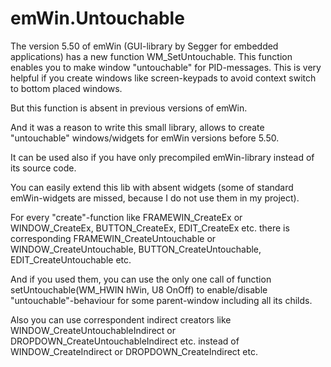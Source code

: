 # emWin.Untouchable

The version 5.50 of emWin (GUI-library by Segger for embedded applications) has a new function WM_SetUntouchable. 
This function enables you to make window "untouchable" for PID-messages. This is very helpful if you create windows like screen-keypads to avoid context switch to bottom placed windows.

But this function is absent in previous versions of emWin.

And it was a reason to write this small library, allows to create "untouchable" windows/widgets for emWin versions before 5.50.

It can be used also if you have only precompiled emWin-library instead of its source code.

You can easily extend this lib with absent widgets (some of standard emWin-widgets are missed, because I do not use them in my project).

For every "create"-function like FRAMEWIN_CreateEx or WINDOW_CreateEx, BUTTON_CreateEx, EDIT_CreateEx etc. there is corresponding FRAMEWIN_CreateUntouchable or WINDOW_CreateUntouchable, BUTTON_CreateUntouchable, EDIT_CreateUntouchable etc.

And if you used them, you can use the only one call of function setUntouchable(WM_HWIN hWin, U8 OnOff) to enable/disable "untouchable"-behaviour for some parent-window including all its childs.

Also you can use correspondent indirect creators like WINDOW_CreateUntouchableIndirect or DROPDOWN_CreateUntouchableIndirect etc. instead of WINDOW_CreateIndirect or DROPDOWN_CreateIndirect etc.
